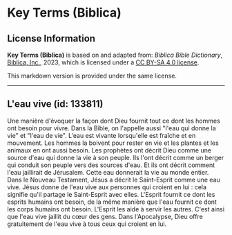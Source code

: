 # Key Terms (Biblica)

## License Information

**Key Terms (Biblica)** is based on and adapted from: _Biblica Bible Dictionary_, [Biblica, Inc.](https://www.biblica.com/), 2023, which is licensed under a [CC BY-SA 4.0 license](https://creativecommons.org/licenses/by-sa/4.0/legalcode.en).

This markdown version is provided under the same license.



--------------------------------

## L'eau vive (id: 133811)

Une manière d'évoquer la façon dont Dieu fournit tout ce dont les hommes ont besoin pour vivre. Dans la Bible, on l'appelle aussi "l'eau qui donne la vie" et "l'eau de vie". L'eau est vivante lorsqu'elle est fraîche et en mouvement. Les hommes la boivent pour rester en vie et les plantes et les animaux en ont aussi besoin. Les prophètes ont décrit Dieu comme une source d'eau qui donne la vie à son peuple. Ils l'ont décrit comme un berger qui conduit son peuple vers des sources d'eau. Et ils ont décrit comment l'eau jaillirait de Jérusalem. Cette eau donnerait la vie au monde entier. Dans le Nouveau Testament, Jésus a décrit le Saint\-Esprit comme une eau vive. Jésus donne de l'eau vive aux personnes qui croient en lui : cela signifie qu'il partage le Saint\-Esprit avec elles. L'Esprit fournit ce dont les esprits humains ont besoin, de la même manière que l'eau fournit ce dont les corps humains ont besoin. L'Esprit les aide à servir les autres. C'est ainsi que l'eau vive jaillit du cœur des gens. Dans l'Apocalypse, Dieu offre gratuitement de l'eau vive à tous ceux qui croient en lui.


